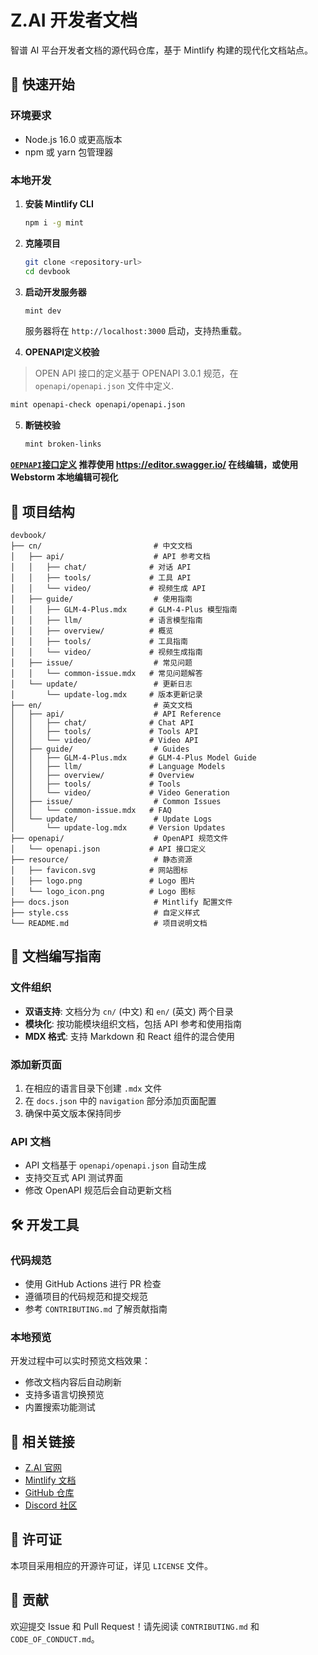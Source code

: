 # Z.AI 开发者文档

智谱 AI 平台开发者文档的源代码仓库，基于 Mintlify 构建的现代化文档站点。

## 🚀 快速开始

### 环境要求

- Node.js 16.0 或更高版本
- npm 或 yarn 包管理器

### 本地开发

1. **安装 Mintlify CLI**
   ```bash
   npm i -g mint
   ```

2. **克隆项目**
   ```bash
   git clone <repository-url>
   cd devbook
   ```

3. **启动开发服务器**
   ```bash
   mint dev
   ```
   
   服务器将在 `http://localhost:3000` 启动，支持热重载。

4. **OPENAPI定义校验**

> OPEN API 接口的定义基于 OPENAPI 3.0.1 规范，在 `openapi/openapi.json` 文件中定义. 

   ```bash
   mint openapi-check openapi/openapi.json
   ```

5. **断链校验**
   ```bash
   mint broken-links
   ```

**[`OEPNAPI`接口定义](openapi/openapi.json) 推荐使用 https://editor.swagger.io/ 在线编辑，或使用 Webstorm 本地编辑可视化**

## 📁 项目结构

```
devbook/
├── cn/                         # 中文文档
│   ├── api/                    # API 参考文档
│   │   ├── chat/              # 对话 API
│   │   ├── tools/             # 工具 API
│   │   └── video/             # 视频生成 API
│   ├── guide/                  # 使用指南
│   │   ├── GLM-4-Plus.mdx     # GLM-4-Plus 模型指南
│   │   ├── llm/               # 语言模型指南
│   │   ├── overview/          # 概览
│   │   ├── tools/             # 工具指南
│   │   └── video/             # 视频生成指南
│   ├── issue/                  # 常见问题
│   │   └── common-issue.mdx   # 常见问题解答
│   └── update/                 # 更新日志
│       └── update-log.mdx     # 版本更新记录
├── en/                         # 英文文档
│   ├── api/                    # API Reference
│   │   ├── chat/              # Chat API
│   │   ├── tools/             # Tools API
│   │   └── video/             # Video API
│   ├── guide/                  # Guides
│   │   ├── GLM-4-Plus.mdx     # GLM-4-Plus Model Guide
│   │   ├── llm/               # Language Models
│   │   ├── overview/          # Overview
│   │   ├── tools/             # Tools
│   │   └── video/             # Video Generation
│   ├── issue/                  # Common Issues
│   │   └── common-issue.mdx   # FAQ
│   └── update/                 # Update Logs
│       └── update-log.mdx     # Version Updates
├── openapi/                    # OpenAPI 规范文件
│   └── openapi.json           # API 接口定义
├── resource/                   # 静态资源
│   ├── favicon.svg            # 网站图标
│   ├── logo.png               # Logo 图片
│   └── logo_icon.png          # Logo 图标
├── docs.json                   # Mintlify 配置文件
├── style.css                   # 自定义样式
└── README.md                   # 项目说明文档
```

## 📝 文档编写指南

### 文件组织

- **双语支持**: 文档分为 `cn/` (中文) 和 `en/` (英文) 两个目录
- **模块化**: 按功能模块组织文档，包括 API 参考和使用指南
- **MDX 格式**: 支持 Markdown 和 React 组件的混合使用

### 添加新页面

1. 在相应的语言目录下创建 `.mdx` 文件
2. 在 `docs.json` 中的 `navigation` 部分添加页面配置
3. 确保中英文版本保持同步

### API 文档

- API 文档基于 `openapi/openapi.json` 自动生成
- 支持交互式 API 测试界面
- 修改 OpenAPI 规范后会自动更新文档

## 🛠️ 开发工具

### 代码规范

- 使用 GitHub Actions 进行 PR 检查
- 遵循项目的代码规范和提交规范
- 参考 `CONTRIBUTING.md` 了解贡献指南

### 本地预览

开发过程中可以实时预览文档效果：
- 修改文档内容后自动刷新
- 支持多语言切换预览
- 内置搜索功能测试

## 🔗 相关链接

- [Z.AI 官网](https://bigmodel.cn/)
- [Mintlify 文档](https://mintlify.com/docs)
- [GitHub 仓库](https://github.com/THUDM)
- [Discord 社区](https://discord.com/channels/1346756824233148527/1359832169333395496)

## 📄 许可证

本项目采用相应的开源许可证，详见 `LICENSE` 文件。

## 🤝 贡献

欢迎提交 Issue 和 Pull Request！请先阅读 `CONTRIBUTING.md` 和 `CODE_OF_CONDUCT.md`。